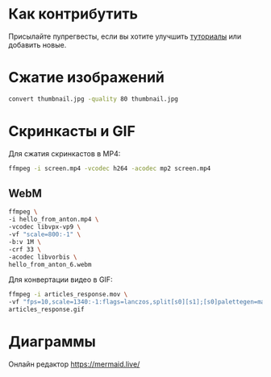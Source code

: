 # Как контрибутить

Присылайте пулрегвесты, если вы хотите улучшить [туториалы](tutorials) или добавить новые.

# Сжатие изображений

```bash
convert thumbnail.jpg -quality 80 thumbnail.jpg
```

# Скринкасты и GIF

Для сжатия скринкастов в MP4:
```bash
ffmpeg -i screen.mp4 -vcodec h264 -acodec mp2 screen.mp4
```

## WebM

```bash
ffmpeg \
-i hello_from_anton.mp4 \
-vcodec libvpx-vp9 \
-vf "scale=800:-1" \
-b:v 1M \
-crf 33 \
-acodec libvorbis \
hello_from_anton_6.webm
```

Для конвертации видео в GIF:

```bash
ffmpeg -i articles_response.mov \
-vf "fps=10,scale=1340:-1:flags=lanczos,split[s0][s1];[s0]palettegen=max_colors=16[p];[s1][p]paletteuse=dither=bayer" \
articles_response.gif
```

# Диаграммы

Онлайн редактор https://mermaid.live/
